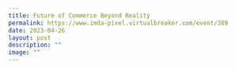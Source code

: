 ```yaml
---
title: Future of Commerce Beyond Reality
permalink: https://www.imda-pixel.virtualbreaker.com/event/389
date: 2023-04-26
layout: post
description: ""
image: ""
---
```


